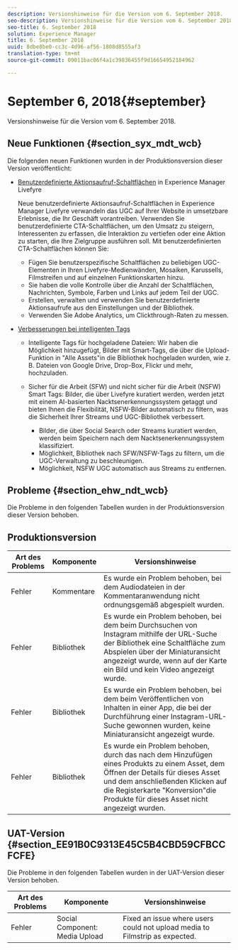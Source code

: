```yaml
---
description: Versionshinweise für die Version vom 6. September 2018.
seo-description: Versionshinweise für die Version vom 6. September 2018.
seo-title: 6. September 2018
solution: Experience Manager
title: 6. September 2018
uuid: 8dbe8be0-cc3c-4d96-af56-1808d8555af3
translation-type: tm+mt
source-git-commit: 09011bac06f4a1c39836455f9d16654952184962

---
```



# September 6, 2018{#september}

Versionshinweise für die Version vom 6. September 2018.

## Neue Funktionen {#section_syx_mdt_wcb}

Die folgenden neuen Funktionen wurden in der Produktionsversion dieser Version veröffentlicht:

* [Benutzerdefinierte Aktionsaufruf-Schaltflächen](/help/using/c-features-livefyre/c-call-to-action-button.md#topic_EBE23A0F827645E0A0C619DCF3872EE5) in Experience Manager Livefyre

   Neue benutzerdefinierte Aktionsaufruf-Schaltflächen in Experience Manager Livefyre verwandeln das UGC auf Ihrer Website in umsetzbare Erlebnisse, die Ihr Geschäft vorantreiben. Verwenden Sie benutzerdefinierte CTA-Schaltflächen, um den Umsatz zu steigern, Interessenten zu erfassen, die Interaktion zu vertiefen oder eine Aktion zu starten, die Ihre Zielgruppe ausführen soll. Mit benutzerdefinierten CTA-Schaltflächen können Sie:

   * Fügen Sie benutzerspezifische Schaltflächen zu beliebigen UGC-Elementen in Ihren Livefyre-Medienwänden, Mosaiken, Karussells, Filmstreifen und auf einzelnen Funktionskarten hinzu.
   * Sie haben die volle Kontrolle über die Anzahl der Schaltflächen, Nachrichten, Symbole, Farben und Links auf jedem Teil der UGC.
   * Erstellen, verwalten und verwenden Sie benutzerdefinierte Aktionsaufrufe aus den Einstellungen und der Bibliothek.
   * Verwenden Sie Adobe Analytics, um Clickthrough-Raten zu messen.

* [Verbesserungen bei intelligenten Tags](/help/using/c-features-livefyre/c-smart-tags/c-smart-tags.md#c_smart_tags)

   * Intelligente Tags für hochgeladene Dateien: Wir haben die Möglichkeit hinzugefügt, Bilder mit Smart-Tags, die über die Upload-Funktion in "Alle Assets"in die Bibliothek hochgeladen wurden, wie z. B. Dateien von Google Drive, Drop-Box, Flickr und mehr, hochzuladen.
   * Sicher für die Arbeit (SFW) und nicht sicher für die Arbeit (NSFW) Smart Tags: Bilder, die über Livefyre kuratiert werden, werden jetzt mit einem AI-basierten Nacktsenerkennungssystem getaggt und bieten Ihnen die Flexibilität, NSFW-Bilder automatisch zu filtern, was die Sicherheit Ihrer Streams und UGC-Bibliothek verbessert.

      * Bilder, die über Social Search oder Streams kuratiert werden, werden beim Speichern nach dem Nacktsenerkennungssystem klassifiziert.
      * Möglichkeit, Bibliothek nach SFW/NSFW-Tags zu filtern, um die UGC-Verwaltung zu beschleunigen.
      * Möglichkeit, NSFW UGC automatisch aus Streams zu entfernen.

## Probleme {#section_ehw_ndt_wcb}

Die Probleme in den folgenden Tabellen wurden in der Produktionsversion dieser Version behoben.

## Produktionsversion

| **Art des Problems** | **Komponente** | **Versionshinweise** |
|---|---|---|
| Fehler | Kommentare | Es wurde ein Problem behoben, bei dem Audiodateien in der Kommentaranwendung nicht ordnungsgemäß abgespielt wurden. |
| Fehler | Bibliothek | Es wurde ein Problem behoben, bei dem beim Durchsuchen von Instagram mithilfe der URL-Suche der Bibliothek eine Schaltfläche zum Abspielen über der Miniaturansicht angezeigt wurde, wenn auf der Karte ein Bild und kein Video angezeigt wurde. |
| Fehler | Bibliothek | Es wurde ein Problem behoben, bei dem beim Veröffentlichen von Inhalten in einer App, die bei der Durchführung einer Instagram-URL-Suche gewonnen wurden, keine Miniaturansicht angezeigt wurde. |
| Fehler | Bibliothek | Es wurde ein Problem behoben, durch das nach dem Hinzufügen eines Produkts zu einem Asset, dem Öffnen der Details für dieses Asset und dem anschließenden Klicken auf die Registerkarte "Konversion"die Produkte für dieses Asset nicht angezeigt wurden. |

## UAT-Version {#section_EE91B0C9313E45C5B4CBD59CFBCCFCFE}

Die Probleme in den folgenden Tabellen wurden in der UAT-Version dieser Version behoben.

| **Art des Problems** | **Komponente** | **Versionshinweise** |
|---|---|---|
| Fehler | Social Component: Media Upload | Fixed an issue where users could not upload media to Filmstrip as expected. |

